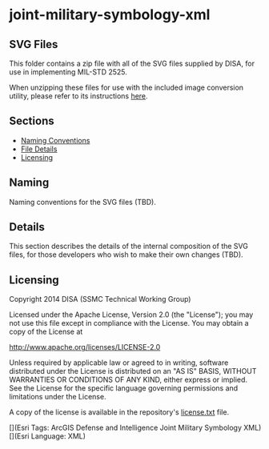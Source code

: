 # joint-military-symbology-xml #

## SVG Files ##

This folder contains a zip file with all of the SVG files supplied by DISA, for use in implementing MIL-STD 2525.

When unzipping these files for use with the included image conversion utility, please refer to its instructions [here](../source/Utilities/image-conversion-utilities/README.md).

## Sections
* [Naming Conventions](#naming)
* [File Details](#details)
* [Licensing](#licensing)

## Naming ##
Naming conventions for the SVG files (TBD).

## Details ##
This section describes the details of the internal composition of the SVG files, for those developers who wish to make their own changes (TBD).

## Licensing ##
Copyright 2014 DISA (SSMC Technical Working Group)

Licensed under the Apache License, Version 2.0 (the "License");
you may not use this file except in compliance with the License.
You may obtain a copy of the License at

   http://www.apache.org/licenses/LICENSE-2.0

Unless required by applicable law or agreed to in writing, software
distributed under the License is distributed on an "AS IS" BASIS,
WITHOUT WARRANTIES OR CONDITIONS OF ANY KIND, either express or implied.
See the License for the specific language governing permissions and
limitations under the License.

A copy of the license is available in the repository's
[license.txt](license.txt) file.

[](Esri Tags: ArcGIS Defense and Intelligence Joint Military Symbology XML)
[](Esri Language: XML)